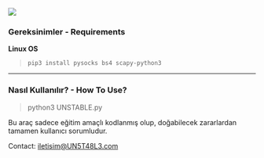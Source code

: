 ![](https://media-dominaria.cursecdn.com/avatars/thumbnails/133/367/320/160/636399538505025043.png)

### Gereksinimler - Requirements
**Linux OS**
>`pip3 install pysocks bs4 scapy-python3`


------------

### Nasıl Kullanılır? - How To Use?
>python3 UNSTABLE.py


Bu araç sadece eğitim amaçlı kodlanmış olup, doğabilecek zararlardan tamamen kullanıcı sorumludur.


Contact: iletisim@UN5T48L3.com
